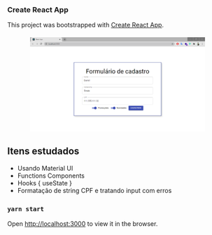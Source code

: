 ### Create React App

This project was bootstrapped with [Create React App](https://github.com/facebook/create-react-app).

<h4 align="center">
    <img alt="Forms" title="Forms" src="./public/Demonstração.png" width="400px" />
</h4>

## Itens estudados

- Usando Material UI
- Functions Components
- Hooks { useState }
- Formatação de string CPF e tratando input com erros

### `yarn start`

Open [http://localhost:3000](http://localhost:3000) to view it in the browser.
